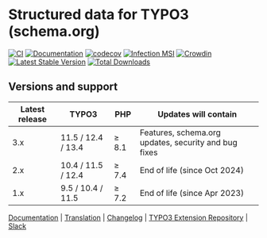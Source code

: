 # Structured data for TYPO3 (schema.org)

[![CI](https://github.com/brotkrueml/schema/actions/workflows/ci.yml/badge.svg)](https://github.com/brotkrueml/schema/actions/workflows/ci.yml)
[![Documentation](https://github.com/brotkrueml/schema/actions/workflows/docs.yml/badge.svg)](https://github.com/brotkrueml/schema/actions/workflows/docs.yml)
[![codecov](https://codecov.io/gh/brotkrueml/schema/graph/badge.svg?token=SFUF1UL2X2)](https://codecov.io/gh/brotkrueml/schema)
[![Infection MSI](https://img.shields.io/endpoint?style=flat&url=https%3A%2F%2Fbadge-api.stryker-mutator.io%2Fgithub.com%2Fbrotkrueml%2Fschema%2Fmain)](https://dashboard.stryker-mutator.io/reports/github.com/brotkrueml/schema/main)
[![Crowdin](https://badges.crowdin.net/typo3-extension-schema/localized.svg)](https://crowdin.com/project/typo3-extension-schema)
[![Latest Stable Version](https://img.shields.io/packagist/v/brotkrueml/schema.svg?label=stable)](https://packagist.org/packages/brotkrueml/schema)
[![Total Downloads](https://img.shields.io/packagist/dt/brotkrueml/schema.svg)](https://packagist.org/packages/brotkrueml/schema)

## Versions and support

| Latest release | TYPO3              | PHP   | Updates will contain                                 |
|----------------|--------------------|-------|------------------------------------------------------|
| 3.x            | 11.5 / 12.4 / 13.4 | ≥ 8.1 | Features, schema.org updates, security and bug fixes |
| 2.x            | 10.4 / 11.5 / 12.4 | ≥ 7.4 | End of life (since Oct 2024)                         |
| 1.x            | 9.5 / 10.4 / 11.5  | ≥ 7.2 | End of life (since Apr 2023)                         |

[Documentation](https://docs.typo3.org/p/brotkrueml/schema/main/en-us/) |
[Translation](https://crowdin.com/project/typo3-extension-schema) |
[Changelog](https://github.com/brotkrueml/schema/blob/main/CHANGELOG.md) |
[TYPO3 Extension Repository](https://extensions.typo3.org/extension/schema) |
[Slack](https://typo3.slack.com/app_redirect?channel=CV36M73D5)
